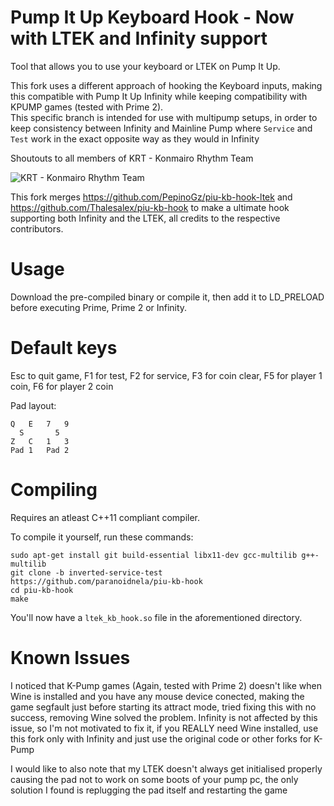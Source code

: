 # Pump It Up Keyboard Hook - Now with LTEK and Infinity support

Tool that allows you to use your keyboard or LTEK on Pump It Up.

This fork uses a different approach of hooking the Keyboard inputs, making this compatible with Pump It Up Infinity while keeping compatibility with KPUMP games (tested with Prime 2).  
This specific branch is intended for use with multipump setups, in order to keep consistency between Infinity and Mainline Pump where `Service` and `Test` work in the exact opposite way as they would in Infinity

Shoutouts to all members of KRT - Konmairo Rhythm Team

![KRT - Konmairo Rhythm Team](https://i.imgur.com/d3OlvjU.png)

This fork merges https://github.com/PepinoGz/piu-kb-hook-ltek and https://github.com/Thalesalex/piu-kb-hook to make a ultimate hook supporting both Infinity and the LTEK, all credits to the respective contributors.
# Usage
Download the pre-compiled binary or compile it, then add it to LD_PRELOAD before executing Prime, Prime 2 or Infinity.

# Default keys
Esc to quit game, F1 for test, F2 for service, F3 for coin clear, F5 for player 1 coin, F6 for player 2 coin

Pad layout:
```
Q   E   7   9
  S       5
Z   C   1   3
Pad 1   Pad 2
```

# Compiling

Requires an atleast C++11 compliant compiler.

To compile it yourself, run these commands:

```
sudo apt-get install git build-essential libx11-dev gcc-multilib g++-multilib
git clone -b inverted-service-test https://github.com/paranoidnela/piu-kb-hook 
cd piu-kb-hook
make
```

You'll now have a `ltek_kb_hook.so` file in the aforementioned directory.

# Known Issues

I noticed that K-Pump games (Again, tested with Prime 2) doesn't like when Wine is installed and you have any mouse device conected, making the game segfault just before starting its attract mode, tried fixing this with no success, removing Wine solved the problem. Infinity is not affected by this issue, so I'm not motivated to fix it, if you REALLY need Wine installed, use this fork only with Infinity and just use the original code or other forks for K-Pump

I would like to also note that my LTEK doesn't always get initialised properly causing the pad not to work on some boots of your pump pc, the only solution I found is replugging the pad itself and restarting the game
